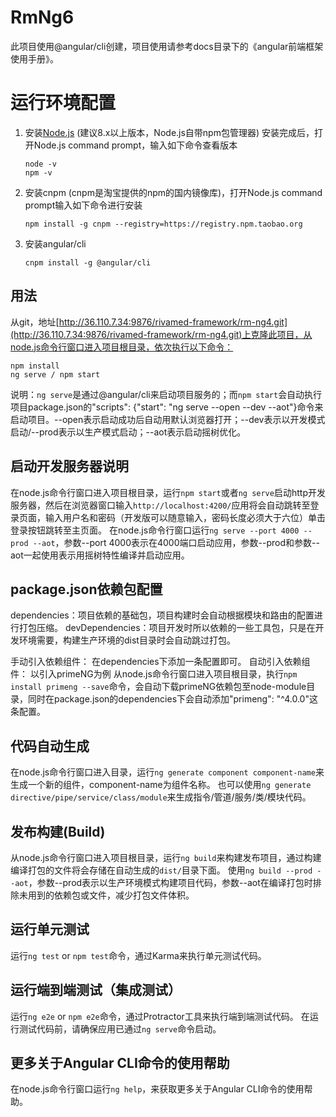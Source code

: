 # RmNg6
此项目使用@angular/cli创建，项目使用请参考docs目录下的《angular前端框架使用手册》。

# 运行环境配置
1. 安装[Node.js](https://nodejs.org/en/download/) (建议8.x以上版本，Node.js自带npm包管理器)
    安装完成后，打开Node.js command prompt，输入如下命令查看版本
    ```
    node -v
    npm -v
    ```
2. 安装cnpm (cnpm是淘宝提供的npm的国内镜像库)，打开Node.js command prompt输入如下命令进行安装
    ```
    npm install -g cnpm --registry=https://registry.npm.taobao.org
    ```
3. 安装angular/cli
    ```
    cnpm install -g @angular/cli
    ```

## 用法
从git，地址[http://36.110.7.34:9876/rivamed-framework/rm-ng4.git](http://36.110.7.34:9876/rivamed-framework/rm-ng4.git)上克隆此项目，从node.js命令行窗口进入项目根目录，依次执行以下命令：
    
    npm install
    ng serve / npm start

说明：`ng serve`是通过@angular/cli来启动项目服务的；而`npm start`会自动执行项目package.json的"scripts": {"start": "ng serve --open --dev --aot"}命令来启动项目。--open表示启动成功后自动用默认浏览器打开；--dev表示以开发模式启动/--prod表示以生产模式启动；--aot表示启动摇树优化。

## 启动开发服务器说明
在node.js命令行窗口进入项目根目录，运行`npm start`或者`ng serve`启动http开发服务器，然后在浏览器窗口输入`http://localhost:4200/`应用将会自动跳转至登录页面，输入用户名和密码（开发版可以随意输入，密码长度必须大于六位）单击登录按钮跳转至主页面。
在node.js命令行窗口运行`ng serve --port 4000 --prod --aot`，参数--port 4000表示在4000端口启动应用，参数--prod和参数--aot一起使用表示用摇树特性编译并启动应用。

## package.json依赖包配置
dependencies：项目依赖的基础包，项目构建时会自动根据模块和路由的配置进行打包压缩。
devDependencies：项目开发时所以依赖的一些工具包，只是在开发环境需要，构建生产环境的dist目录时会自动跳过打包。

手动引入依赖组件：
在dependencies下添加一条配置即可。
自动引入依赖组件：
以引入primeNG为例
从node.js命令行窗口进入项目根目录，执行`npm install primeng --save`命令，会自动下载primeNG依赖包至node-module目录，同时在package.json的dependencies下会自动添加"primeng": "^4.0.0"这条配置。

## 代码自动生成
在node.js命令行窗口进入目录，运行`ng generate component component-name`来生成一个新的组件，component-name为组件名称。
也可以使用`ng generate directive/pipe/service/class/module`来生成指令/管道/服务/类/模块代码。

## 发布构建(Build)
从node.js命令行窗口进入项目根目录，运行`ng build`来构建发布项目，通过构建编译打包的文件将会存储在自动生成的`dist/`目录下面。
使用`ng build --prod --aot`，参数--prod表示以生产环境模式构建项目代码，参数--aot在编译打包时排除未用到的依赖包或文件，减少打包文件体积。

## 运行单元测试
运行`ng test` or `npm test`命令，通过Karma来执行单元测试代码。

## 运行端到端测试（集成测试）
运行`ng e2e` or `npm e2e`命令，通过Protractor工具来执行端到端测试代码。
在运行测试代码前，请确保应用已通过`ng serve`命令启动。

## 更多关于Angular CLI命令的使用帮助
在node.js命令行窗口运行`ng help`，来获取更多关于Angular CLI命令的使用帮助。
